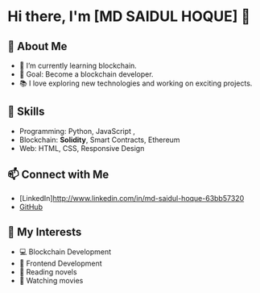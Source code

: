 # Hi there, I'm [MD SAIDUL HOQUE] 👋

## 🚀 About Me
- 🌱 I’m currently learning blockchain.
- 🎯 Goal: Become a blockchain developer.
- 📚 I love exploring new technologies and working on exciting projects.

## 🔧 Skills
- Programming: Python, JavaScript , 
- Blockchain: **Solidity**, Smart Contracts, Ethereum
- Web: HTML, CSS, Responsive Design

## 📫 Connect with Me
- [LinkedIn]http://www.linkedin.com/in/md-saidul-hoque-63bb57320
- [GitHub](https://github.com/your-mdsaidulhoque)

  
## 🌟 My Interests
- 💻 Blockchain Development
- 🎨 Frontend Development
- 📖 Reading novels
- 🎥 Watching movies
